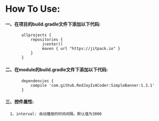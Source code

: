 # How To Use:
  #### 一、在项目的build.gradle文件下添加以下代码:
           allprojects {
               repositories {
                    jcenter()
                    maven { url "https://jitpack.io" }
               }
           } 
  #### 二、在module的build.gradle文件下添加以下代码:
           dependencies {
	      	   compile 'com.github.RedJayIsACoder:SimpleBanner:1.3.1'
           }
          
#### 三、控件属性:<br/>
	  1、interval: 自动播放的时间间隔，默认值为3000
           

